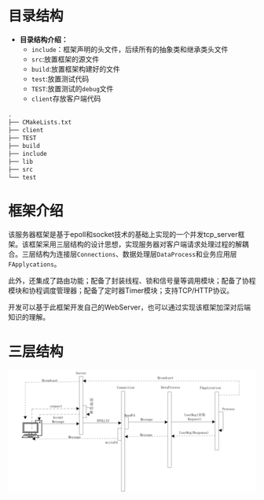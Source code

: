 # 目录结构
- **目录结构介绍：**
	- `include`：框架声明的头文件，后续所有的抽象类和继承类头文件
	- `src`:放置框架的源文件
	- `build`:放置框架构建好的文件
	- `test`:放置测试代码
	- `TEST`:放置测试的`debug`文件
	- `client`存放客户端代码
```
.
├── CMakeLists.txt
├── client
├── TEST
├── build
├── include
├── lib
├── src
└── test
```


# 框架介绍
该服务器框架是基于epoll和socket技术的基础上实现的一个并发tcp_server框架。该框架采用三层结构的设计思想，实现服务器对客户端请求处理过程的解耦合。三层结构为连接层`Connections`、数据处理层`DataProcess`和业务应用层`FApplycations`。

此外，还集成了路由功能；配备了封装线程、锁和信号量等调用模块；配备了协程模块和协程调度管理器；配备了定时器Timer模块；支持TCP/HTTP协议。

开发可以基于此框架开发自己的WebServer，也可以通过实现该框架加深对后端知识的理解。

# 三层结构

<img src="images/TrluperPro.png" wiidth =1000>